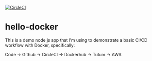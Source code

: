 [![CircleCI](https://circleci.com/gh/roberttaraya/hello-docker.svg?style=shield)](https://circleci.com/gh/roberttaraya/hello-docker)

# hello-docker

This is a demo node js app that I'm using to demonstrate a basic CI/CD workflow with Docker, specifically:

Code -> Github -> CircleCI -> Dockerhub -> Tutum -> AWS
